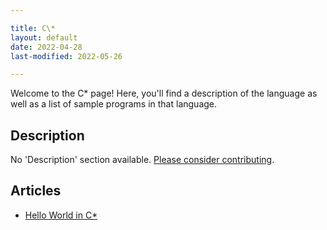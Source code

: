 ```yaml
---

title: C\*
layout: default
date: 2022-04-28
last-modified: 2022-05-26

---
```


Welcome to the C\* page! Here, you'll find a description of the language as well as a list of sample programs in that language.

## Description

No 'Description' section available. [Please consider contributing](https://github.com/TheRenegadeCoder/sample-programs-website).

## Articles

- [Hello World in C\*](https://sampleprograms.io/projects/hello-world/c-star)